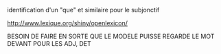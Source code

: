 identification d'un "que" et similaire pour le subjonctif

http://www.lexique.org/shiny/openlexicon/

BESOIN DE FAIRE EN SORTE QUE LE MODELE PUISSE REGARDE LE MOT DEVANT POUR LES ADJ, DET




